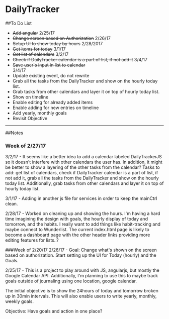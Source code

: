 # DailyTracker

##To Do List

<ul>
<li> <del>Add angular</del> 2/25/17 </li>
<li> <del>Change screen based on Authorization</del> 2/26/17</li>
<li> <del>Setup UI to show today by hours</del> 2/28/2017</li>
<li> <del>Get items for today</del> 3/1/17</li>
<li><del>Get list of calendars</del> 3/2/17</li>
<li><del>Check if DailyTracker calendar is a part of list, if not add it</del> 3/4/17</li>
<li><del>Save user's input in list to calendar</del></li> 3/4/17
<li>Update existing event, do not rewrite </li>
<li>Grab all the tasks from the DailyTracker and show on the hourly today list.</li>
<li> Grab tasks from other calendars and layer it on top of hourly today list. </li>
<li> Show on timeline</li>
<li> Enable editing for already added items</li>
<li> Enable adding for new entries on timeline</li>
<li> Add yearly, monthly goals</li>
<li> Revisit Objective</li>
</ul>


---
##Notes
### Week of 2/27/17
3/2/17 - It seems like a better idea to add a calendar labeled DailyTrackerJS so it doesn't interfere with other calendars the user has. In addition, it might be better to show a layering of the other tasks from the calendar?
Tasks to add: get list of calendars, check if DailyTracker calendar is a part of list, if not add it, grab all the tasks from the DailyTracker and show on the hourly today list. Additionally, grab tasks from other calendars and layer it on top of hourly today list.

3/1/17 - Adding in another js file for services in order to keep the mainCtrl clean.

2/28/17 - Worked on cleaning up and showing the hours. I'm having a hard time imagining the design with goals, the hourly display of today and tomorrow, and the habits. I really want to add things like habit-tracking and maybe connect to Wunderlist. The current index.html page is likely to become a dashboard page with the other header links providing more editing features for lists..?

###Week of 2/20/17
2/26/17 - Goal: Change what's shown on the screen based on authorization. Start setting up the UI for Today (hourly) and the Goals.

2/25/17 - This is a project to play around with JS, angularjs, but mostly the Google Calendar API. Additionally, I'm planning to use this to maybe track goals outside of journaling using one location, google calendar.

The initial objective is to show the 24hours of today and tomorrow broken up in 30min intervals. This will also enable users to write yearly, monthly, weekly goals.

Objective: Have goals and action in one place?

